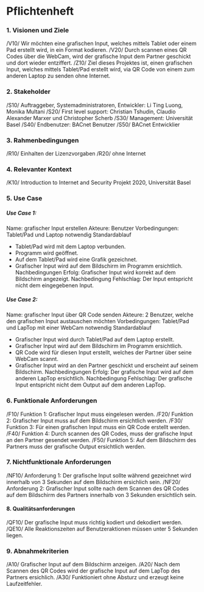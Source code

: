 # Pflichtenheft

### 1. Visionen und Ziele 
/V10/ Wir möchten eine grafischen Input, welches mittels Tablet oder einem Pad erstellt wird, in ein Format kodieren.
/V20/ Durch scannen eines QR Codes über die WebCam, wird der grafische Input dem Partner geschickt und dort wieder entziffert.
/Z10/ Ziel dieses Projektes ist, einen grafischen Input, welches mittels Tablet/Pad erstellt wird, via QR Code von einem zum anderen Laptop zu senden ohne Internet.


### 2. Stakeholder 
/S10/ Auftraggeber, Systemadministratoren, Entwickler: Li Ting Luong, Monika Multani 
/S20/ First level support: Christian Tshudin, Claudio Alexander Marxer und Christopher Scherb
/S30/ Management: Universität Basel 
/S40/ Endbenutzer: BACnet Benutzer
/S50/ BACnet Entwicklier

### 3. Rahmenbedingungen 
/R10/ Einhalten der Lizenzvorgaben 
/R20/ ohne Internet 

### 4. Relevanter Kontext 
/K10/ Introduction to Internet and Security Projekt 2020, Universität Basel 

### 5. Use Case 
##### Use Case 1: 

Name: grafischer Input erstellen 
Akteure: Benutzer
Vorbedingungen: Tablet/Pad und Laptop notwendig 
Standardablauf 
* Tablet/Pad wird mit dem Laptop verbunden.
* Programm wird geöffnet.
* Auf dem Tablet/Pad wird eine Grafik gezeichnet.
* Grafischer Input wird auf dem Bildschirm im Programm ersichtlich.
Nachbedingungen Erfolg: Grafischer Input wird korrekt auf dem Bildschirm angezeigt.
Nachbedingung Fehlschlag: Der Input entspricht nicht dem eingegebenen Input. 

##### Use Case 2: 

Name: grafischer Input über QR Code senden
Akteure: 2 Benutzer, welche den grafischen Input austauschen möchten
Vorbedingungen: Tablet/Pad und LapTop mit einer WebCam notwendig
Standardablauf 
* Grafischer Input wird durch Tablet/Pad auf dem Laptop erstellt.
* Grafischer Input wird auf dem Bildschirm im Programm ersichtlich.
* QR Code wird für diesen Input erstellt, welches der Partner über seine WebCam scannt.
* Grafischer Input wird an den Partner geschickt und erscheint auf seinem Bildschirm.
Nachbedingungen Erfolg: Der grafische Input wird auf dem anderen LapTop ersichtlich.
Nachbedingung Fehlschlag: Der grafische Input entspricht nicht dem Output auf dem anderen LapTop.

### 6. Funktionale Anforderungen 
/F10/ Funktion 1: Grafischer Input muss eingelesen werden.
/F20/ Funktion 2: Grafischer Input muss auf dem Bildschirm ersichtlich werden.
/F30/ Funktion 3: Für einen grafischen Input muss ein QR Code erstellt werden. 
/F40/ Funktion 4: Durch scannen des QR Codes, muss der grafische Input an den Partner gesendet werden. 
/F50/ Funktion 5: Auf dem Bildschirm des Partners muss der grafische Output ersichtlich werden.

### 7. Nichtfunktionale Anforderungen 
/NF10/ Anforderung 1: Der grafische Input sollte während gezeichnet wird innerhalb von 3 Sekunden auf dem Bildschirm ersichlich sein. 
/NF20/ Anforderung 2: Grafischer Input sollte nach dem Scannen des QR Codes auf dem Bildschirm des Partners innerhalb von 3 Sekunden ersichtlich sein. 

#### 8. Qualitätsanforderungen 
/QF10/ Der grafische Input muss richtig kodiert und dekodiert werden.
/QE10/ Alle Reaktionszeiten auf Benutzeraktionen müssen unter 5 Sekunden liegen. 

### 9. Abnahmekriterien 
/A10/ Grafischer Input auf dem Bildschirm anzeigen.
/A20/ Nach dem Scannen des QR Codes wird der grafische Input auf dem LapTop des Partners ersichlich.
/A30/ Funktioniert ohne Absturz und erzeugt keine Laufzeitfehler. 